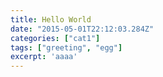 ```yaml
---
title: Hello World
date: "2015-05-01T22:12:03.284Z"
categories: ["cat1"]
tags: ["greeting", "egg"]
excerpt: 'aaaa'
---
```

